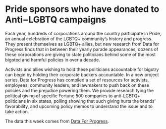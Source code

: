 # Pride sponsors who have donated to Anti−LGBTQ campaigns

Each year, hundreds of corporations around the country participate in Pride, an annual celebration of the LGBTQ+ community’s history and progress. They present themselves as LGBTQ+ allies, but new research from Data for Progress finds that in between their yearly parade appearances, dozens of these corporations are giving to state politicians behind some of the most bigoted and harmful policies in over a decade.

Activists and allies wishing to hold these politicians accountable for bigotry can begin by holding their corporate backers accountable. In a new project series, Data for Progress has compiled a set of resources for activists, employees, community leaders, and lawmakers to push back on these policies and the prejudice powering them. We provide research tying the political giving of specific Fortune 500 companies to anti-LGBTQ+ politicians in six states, polling showing that such giving hurts the brands’ favorability, and upcoming policy memos to understand the issue and to take action.

The data this week comes from [Data For Progress](https://www.dataforprogress.org/accountable-allies).